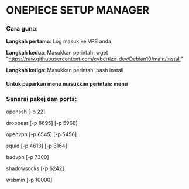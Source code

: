 # ONEPIECE SETUP MANAGER
### Cara guna:
**Langkah pertama**: Log masuk ke VPS anda

**Langkah kedua**: Masukkan perintah: wget "https://raw.githubusercontent.com/cybertize-dev/Debian10/main/install"

**Langkah ketiga**: Masukkan perintah: bash install

#### Untuk paparkan menu masukkan perintah: menu

### Senarai pakej dan ports:

  openssh [-p 22]

  dropbear [-p 8695] [-p 5968]

  openvpn [-p 6545] [-p 5456]

  squid [-p 4613] [-p 3164]

  badvpn [-p 7300]

  shadowsocks [-p 6242]

  webmin [-p 10000]
